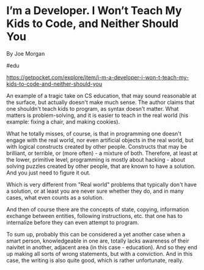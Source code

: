 # I’m a Developer. I Won’t Teach My Kids to Code, and Neither Should You

By Joe Morgan

#edu

https://getpocket.com/explore/item/i-m-a-developer-i-won-t-teach-my-kids-to-code-and-neither-should-you

An example of a tragic take on CS education, that may sound reasonable at the surface, but actually doesn't make much sense. The author claims that one shouldn't teach kids to program, as syntax doesn't matter. What matters is problem-solving, and it is easier to teach in the real world (his example: fixing a chair, and making cookies).

What he totally misses, of course, is that in programming one doesn't engage with the real world, nor even artificial objects in the real world, but with logical constructs created by other people. Constructs that may be brilliant, or terrible, or (more often) - a mixture of both. Therefore, at least at the lower, primitive level, programming is mostly about hacking - about solving puzzles created by other people, that are known to have a solution. And you just need to figure it out.

Which is very different from "Real world" problems that typically don't have a solution, or at least you are never sure whether they do, and in many cases, what even counts as a solution.

And then of course there are the concepts of state, copying, information exchange between entities, following instructions, etc. that one has to internalize before they can even attempt to program.

To sum up, probably this can be considered a yet another case when a smart person, knowledgeable in one are, totally lacks awareness of their naivitet  in another, adjacent area (in this case - education). And so they end up making all sorts of wrong statements, but with a conviction. And in this case, the writing is also quite good, which is rather unfortunate, really.